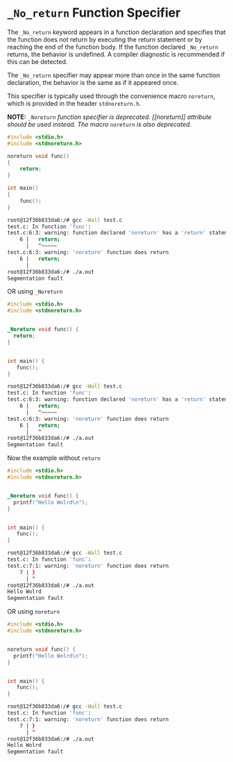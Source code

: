 # `_No_return` Function Specifier

The `_No_return` keyword appears in a function declaration and specifies that the function does not return by executing the return statement or by reaching the end of the function body. If the function declared `_No_return` returns, the behavior is undefined. A compiler diagnostic is recommended if this can be detected.

The `_No_return` specifier may appear more than once in the same function declaration, the behavior is the same as if it appeared once.

This specifier is typically used through the convenience macro `noreturn`, which is provided in the header `stdnoreturn.h`.

**NOTE:** *`_Noreturn` function specifier is deprecated. [[noreturn]] attribute should be used instead.
The macro `noreturn` is also deprecated.*

```c
#include <stdio.h>
#include <stdnoreturn.h>

noreturn void func()
{
    return;
}

int main()
{
    func();
}
```

```bash
root@12f36b833da6:/# gcc -Wall test.c
test.c: In function 'func':
test.c:6:3: warning: function declared 'noreturn' has a 'return' statement
    6 |   return;
      |   ^~~~~~
test.c:6:3: warning: 'noreturn' function does return
    6 |   return;
      |
root@12f36b833da6:/# ./a.out
Segmentation fault
```

OR using `_Noreturn`

```c
#include <stdio.h>
#include <stdnoreturn.h>


_Noreturn void func() {
  return;
}


int main() {
   func();
}
```

```bash
root@12f36b833da6:/# gcc -Wall test.c
test.c: In function 'func':
test.c:6:3: warning: function declared 'noreturn' has a 'return' statement
    6 |   return;
      |   ^~~~~~
test.c:6:3: warning: 'noreturn' function does return
    6 |   return;
      |   ^
root@12f36b833da6:/# ./a.out
Segmentation fault
```

Now the example without `return`

```c
#include <stdio.h>
#include <stdnoreturn.h>


_Noreturn void func() {
  printf("Hello Wolrd\n");
}


int main() {
   func();
}
```

```bash
root@12f36b833da6:/# gcc -Wall test.c
test.c: In function 'func':
test.c:7:1: warning: 'noreturn' function does return
    7 | }
      | ^
root@12f36b833da6:/# ./a.out
Hello Wolrd
Segmentation fault
```

OR using `noreturn`

```c
#include <stdio.h>
#include <stdnoreturn.h>


noreturn void func() {
  printf("Hello Wolrd\n");
}


int main() {
   func();
}
```

```bash
root@12f36b833da6:/# gcc -Wall test.c
test.c: In function 'func':
test.c:7:1: warning: 'noreturn' function does return
    7 | }
      | ^
root@12f36b833da6:/# ./a.out
Hello Wolrd
Segmentation fault
```
